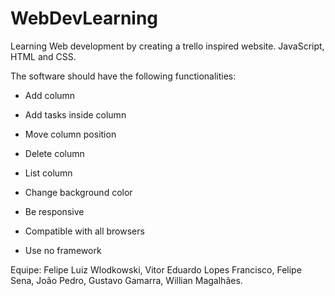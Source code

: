 # WebDevLearning
Learning Web development by creating a trello inspired website. JavaScript, HTML and CSS.

The software should have the following functionalities:
 
 - Add column
 - Add tasks inside column
 - Move column position
 - Delete column
 - List column
 - Change background color

 - Be responsive
 - Compatible with all browsers
 - Use no framework

Equipe: Felipe Luiz Wlodkowski, Vitor Eduardo Lopes Francisco, Felipe Sena, João Pedro, Gustavo Gamarra, Willian Magalhães.

